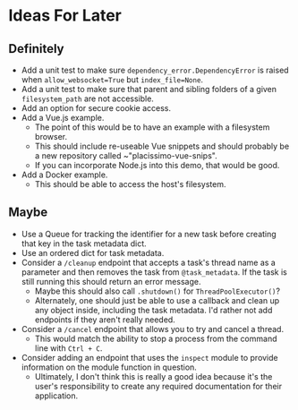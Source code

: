 # Ideas For Later #

## Definitely ##
- Add a unit test to make sure `dependency_error.DependencyError` is raised when `allow_websocket=True` but `index_file=None`.
- Add a unit test to make sure that parent and sibling folders of a given `filesystem_path` are not accessible.
- Add an option for secure cookie access.
- Add a Vue.js example.
  - The point of this would be to have an example with a filesystem browser.
  - This should include re-useable Vue snippets and should probably be a new repository called ~"placissimo-vue-snips".
  - If you can incorporate Node.js into this demo, that would be good.
- Add a Docker example.
  - This should be able to access the host's filesystem.

## Maybe ##
- Use a Queue for tracking the identifier for a new task before creating that key in the task metadata dict.
- Use an ordered dict for task metadata.
- Consider a `/cleanup` endpoint that accepts a task's thread name as a parameter and then removes the task from `@task_metadata`. If the task is still running this should return an error message.
  - Maybe this should also call `.shutdown()` for `ThreadPoolExecutor()`?
  - Alternately, one should just be able to use a callback and clean up any object inside, including the task metadata. I'd rather not add endpoints if they aren't really needed.
- Consider a `/cancel` endpoint that allows you to try and cancel a thread.
  - This would match the ability to stop a process from the command line with `Ctrl + C`.
- Consider adding an endpoint that uses the `inspect` module to provide information on the module function in question.
  - Ultimately, I don't think this is really a good idea because it's the user's responsibility to create any required documentation for their application.

